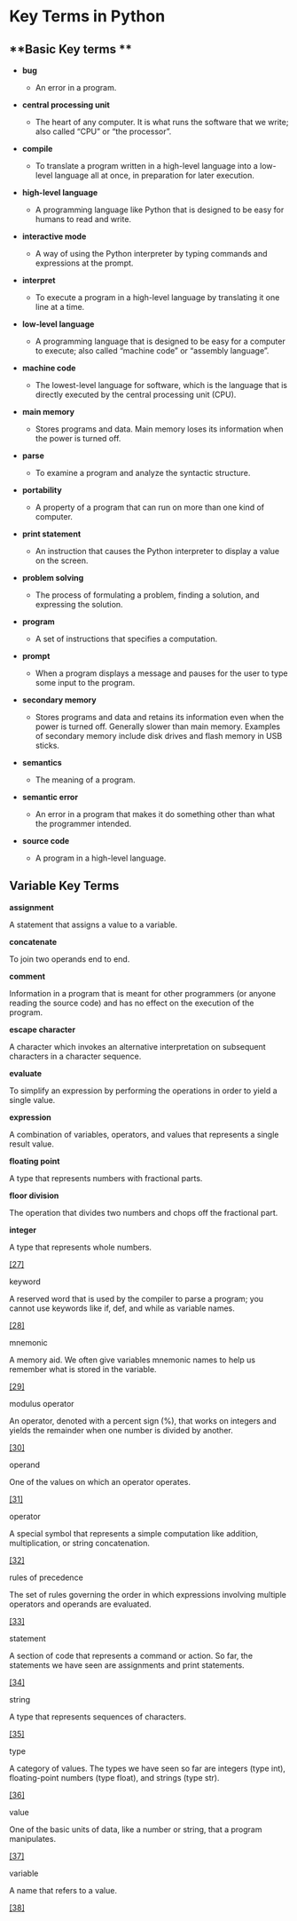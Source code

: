 # Key Terms in Python

## **Basic Key terms **

* **bug**
  * An error in a program.
* **central processing unit**
  * The heart of any computer. It is what runs the software that we write; also called “CPU” or “the processor”.
* **compile**
  * To translate a program written in a high-level language into a low-level language all at once, in preparation for later execution.
* **high-level language**

  * A programming language like Python that is designed to be easy for humans to read and write.

* **interactive mode**

  * A way of using the Python interpreter by typing commands and expressions at the prompt.

* **interpret**

  * To execute a program in a high-level language by translating it one line at a time.

* **low-level language**

  * A programming language that is designed to be easy for a computer to execute; also called “machine code” or “assembly language”.

* **machine code**

  * The lowest-level language for software, which is the language that is directly executed by the central processing unit \(CPU\).

* **main memory**

  * Stores programs and data. Main memory loses its information when the power is turned off.

* **parse**

  * To examine a program and analyze the syntactic structure.

* **portability**

  * A property of a program that can run on more than one kind of computer.

* **print statement**

  * An instruction that causes the Python interpreter to display a value on the screen.

* **problem solving**

  * The process of formulating a problem, finding a solution, and expressing the solution.

* **program**

  * A set of instructions that specifies a computation.

* **prompt**

  * When a program displays a message and pauses for the user to type some input to the program.

* **secondary memory**

  * Stores programs and data and retains its information even when the power is turned off. Generally slower than main memory. Examples of secondary memory include disk drives and flash memory in USB sticks.

* **semantics**

  * The meaning of a program.

* **semantic error**

  * An error in a program that makes it do something other than what the programmer intended.

* **source code**

  * A program in a high-level language.

## Variable Key Terms

**assignment**

A statement that assigns a value to a variable.

**concatenate**

To join two operands end to end.

**comment**

Information in a program that is meant for other programmers \(or anyone reading the source code\) and has no effect on the execution of the program.

**escape character**

A character which invokes an alternative interpretation on subsequent characters in a character sequence.

**evaluate**

To simplify an expression by performing the operations in order to yield a single value.

**expression**

A combination of variables, operators, and values that represents a single result value.

**floating point**

A type that represents numbers with fractional parts.

**floor division**

The operation that divides two numbers and chops off the fractional part.

**integer**

A type that represents whole numbers.

[\[27\]](https://en.wikiversity.org/wiki/Python_Programming/Variables#cite_note-27)

keyword

A reserved word that is used by the compiler to parse a program; you cannot use keywords like if, def, and while as variable names.

[\[28\]](https://en.wikiversity.org/wiki/Python_Programming/Variables#cite_note-28)

mnemonic

A memory aid. We often give variables mnemonic names to help us remember what is stored in the variable.

[\[29\]](https://en.wikiversity.org/wiki/Python_Programming/Variables#cite_note-29)

modulus operator

An operator, denoted with a percent sign \(%\), that works on integers and yields the remainder when one number is divided by another.

[\[30\]](https://en.wikiversity.org/wiki/Python_Programming/Variables#cite_note-30)

operand

One of the values on which an operator operates.

[\[31\]](https://en.wikiversity.org/wiki/Python_Programming/Variables#cite_note-31)

operator

A special symbol that represents a simple computation like addition, multiplication, or string concatenation.

[\[32\]](https://en.wikiversity.org/wiki/Python_Programming/Variables#cite_note-32)

rules of precedence

The set of rules governing the order in which expressions involving multiple operators and operands are evaluated.

[\[33\]](https://en.wikiversity.org/wiki/Python_Programming/Variables#cite_note-33)

statement

A section of code that represents a command or action. So far, the statements we have seen are assignments and print statements.

[\[34\]](https://en.wikiversity.org/wiki/Python_Programming/Variables#cite_note-34)

string

A type that represents sequences of characters.

[\[35\]](https://en.wikiversity.org/wiki/Python_Programming/Variables#cite_note-35)

type

A category of values. The types we have seen so far are integers \(type int\), floating-point numbers \(type float\), and strings \(type str\).

[\[36\]](https://en.wikiversity.org/wiki/Python_Programming/Variables#cite_note-36)

value

One of the basic units of data, like a number or string, that a program manipulates.

[\[37\]](https://en.wikiversity.org/wiki/Python_Programming/Variables#cite_note-37)

variable

A name that refers to a value.

[\[38\]](https://en.wikiversity.org/wiki/Python_Programming/Variables#cite_note-38)

